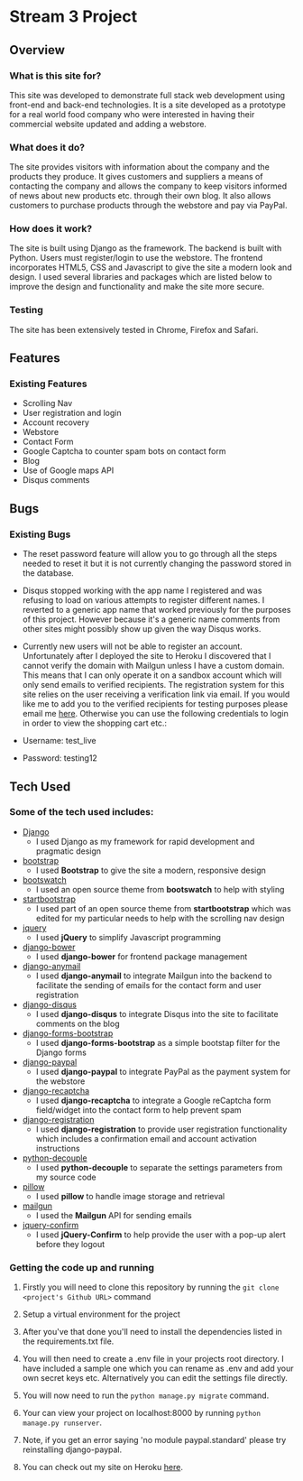# Stream 3 Project

## Overview

### What is this site for?
This site was developed to demonstrate full stack web development using front-end and back-end technologies. 
It is a site developed as a prototype for a real world food company who were interested in having their commercial website updated and
adding a webstore.

### What does it do?
The site provides visitors with information about the company and the products they produce. It gives customers and suppliers
a means of contacting the company and allows the company to keep visitors informed of news about new products etc. through
their own blog. It also allows customers to purchase products through the webstore and pay via PayPal.

### How does it work?
The site is built using Django as the framework. The backend is built with Python. Users must register/login to
use the webstore. The frontend incorporates HTML5, CSS and Javascript to give the site a modern look and design.
I used several libraries and packages which are listed below to improve the design and functionality and make the site more secure.

### Testing
The site has been extensively tested in Chrome, Firefox and Safari.

## Features

### Existing Features
- Scrolling Nav
- User registration and login
- Account recovery
- Webstore
- Contact Form
- Google Captcha to counter spam bots on contact form
- Blog
- Use of Google maps API
- Disqus comments

## Bugs

### Existing Bugs
- The reset password feature will allow you to go through all the steps needed to reset it but it is not currently changing the password stored in the database.
- Disqus stopped working with the app name I registered and was refusing to load on various attempts to register different names. I reverted to a generic app name that worked previously for the purposes of this project. However because it's a generic name comments from other sites might possibly show up given the way Disqus works.
- Currently new users will not be able to register an account. Unfortunately after I deployed the site to Heroku I discovered that I cannot verify the domain
with Mailgun unless I have a custom domain. This means that I can only operate it on a sandbox account which will only send emails to verified recipients. 
The registration system for this site relies on the user receiving a verification link via email. If 
you would like me to add you to the verified recipients for testing purposes please email me [here](mailto:coylec.devwork@gmail.com). Otherwise you can use the 
following credentials to login in order to view the shopping cart etc.:

- Username: test_live

- Password: testing12

## Tech Used

### Some of the tech used includes:
- [Django](https://www.djangoproject.com/)
    - I used Django as my framework for rapid development and pragmatic design 
- [bootstrap](https://getbootstrap.com/)
    - I used **Bootstrap** to give the site a modern, responsive design
- [bootswatch](https://bootswatch.com/)
    - I used an open source theme from **bootswatch** to help with styling
- [startbootstrap](https://startbootstrap.com/)
    - I used part of an open source theme from **startbootstrap** which was edited for my particular needs to help with the scrolling nav design
- [jquery](https://jquery.com/)
    - I used **jQuery** to simplify Javascript programming
- [django-bower](https://github.com/nvbn/django-bower)
    - I used **django-bower** for frontend package management
- [django-anymail](https://github.com/anymail/django-anymail)
    - I used **django-anymail** to integrate Mailgun into the backend to facilitate the sending of emails for the contact form and user registration
- [django-disqus](https://django-disqus.readthedocs.io/en/latest/)
    - I used **django-disqus** to integrate Disqus into the site to facilitate comments on the blog
- [django-forms-bootstrap](https://github.com/pinax/django-forms-bootstrap)
    - I used **django-forms-bootstrap** as a simple bootstap filter for the Django forms
- [django-paypal](https://github.com/spookylukey/django-paypal)
    - I used **django-paypal** to integrate PayPal as the payment system for the webstore
- [django-recaptcha](https://github.com/praekelt/django-recaptcha)
    - I used **django-recaptcha** to integrate a Google reCaptcha form field/widget into the contact form to help prevent spam
- [django-registration](https://django-registration.readthedocs.io/en/2.2/)
    - I used **django-registration** to provide user registration functionality which includes a confirmation email and account activation instructions
- [python-decouple](https://pypi.python.org/pypi/python-decouple)
    - I used **python-decouple** to separate the settings parameters from my source code
- [pillow](https://python-pillow.org/)
    - I used **pillow** to handle image storage and retrieval
- [mailgun](https://www.mailgun.com/)
    - I used the **Mailgun** API for sending emails
- [jquery-confirm](https://craftpip.github.io/jquery-confirm/)
    - I used **jQuery-Confirm** to help provide the user with a pop-up alert before they logout
    
### Getting the code up and running
1. Firstly you will need to clone this repository by running the `git clone <project's Github URL>` command
2. Setup a virtual environment for the project
3. After you've that done you'll need to install the dependencies listed in the requirements.txt file.
4. You will then need to create a .env file in your projects root directory. I have included a sample one which you can rename as .env and add your own secret keys etc. Alternatively you can edit the settings file directly.
5. You will now need to run the `python manage.py migrate` command.
6. Your can view your project on localhost:8000 by running `python manage.py runserver`.
7. Note, if you get an error saying 'no module paypal.standard' please try reinstalling django-paypal.

8. You can check out my site on Heroku [here](https://coylec-streamthree-project.herokuapp.com/).

